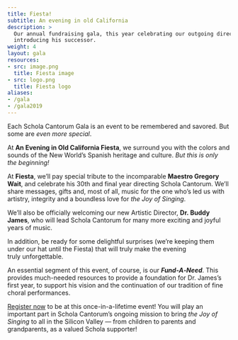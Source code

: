 ```yaml
---
title: Fiesta!
subtitle: An evening in old California
description: >
  Our annual fundraising gala, this year celebrating our outgoing director and
  introducing his successor.
weight: 4
layout: gala
resources:
- src: image.png
  title: Fiesta image
- src: logo.png
  title: Fiesta logo
aliases:
- /gala
- /gala2019
---
```


Each Schola Cantorum Gala is an event to be remembered and
savored. But some are *even more special*.

At **An Evening in Old California Fiesta**, we surround you with the
colors and sounds of the New World’s Spanish heritage and culture.
*But this is only the beginning!*

At **Fiesta**, we’ll pay special tribute to the incomparable **Maestro
Gregory Wait**, and celebrate his 30th and final year directing Schola
Cantorum. We’ll share messages, gifts and, most of all, music for
the one who’s led us with artistry, integrity and a boundless love
for *the Joy of Singing*.

We’ll also be officially welcoming our new Artistic Director,
**Dr. Buddy James**, who will lead Schola Cantorum for many more exciting
and joyful years of music.

In addition, be ready for some delightful surprises (we’re
keeping them under our hat until the Fiesta) that will truly make the
evening truly unforgettable.

An essential segment of this event, of course, is our ***Fund‑A‑Need***.
This provides much-needed resources to provide a foundation for
Dr. James’s first year, to support his vision and the continuation of our
tradition of fine choral performances.

[Register now](#register) to be at this once-in-a-lifetime event! You will play
an important part in Schola Cantorum’s ongoing mission to bring *the Joy of
Singing* to all in the Silicon Valley — from children to parents and
grandparents, as a valued Schola supporter!
